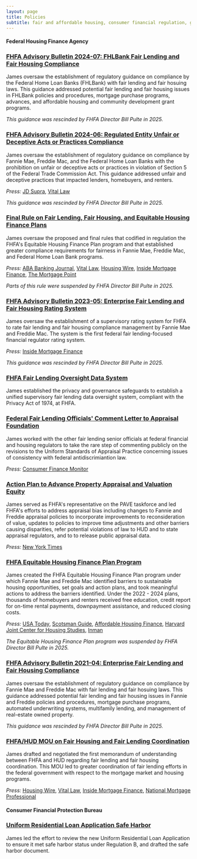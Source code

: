```yaml
---
layout: page
title: Policies
subtitle: fair and affordable housing, consumer financial regulation, government-sponsored enterprises, data and privacy
---
```


#### Federal Housing Finance Agency

### [FHFA Advisory Bulletin 2024-07: FHLBank Fair Lending and Fair Housing Compliance](https://web.archive.org/web/20250310220420/https://www.fhfa.gov/advisory-bulletin/ab-2024-07)
James oversaw the establishment of regulatory guidance on compliance by the Federal Home Loan Banks (FHLBank) with fair lending and fair hosuing laws. This guidance addressed potential fair lending and fair housing issues in FHLBank policies and procedures, mortgage purchase programs, advances, and affordable housing and community development grant programs. 

_This guidance was rescinded by FHFA Director Bill Pulte in 2025._

### [FHFA Advisory Bulletin 2024-06: Regulated Entity Unfair or Deceptive Acts or Practices Compliance](https://web.archive.org/web/20250310220422/https://www.fhfa.gov/advisory-bulletin/ab-2024-06)
James oversaw the establishment of regulatory guidance on compliance by Fannie Mae, Freddie Mac, and the Federal Home Loan Banks with the prohibition on unfair or deceptive acts or practices in violation of Section 5 of the Federal Trade Commission Act. This guidance addressed unfair and deceptive practices that impacted lenders, homebuyers, and renters. 

_Press:_ [JD Supra](https://www.jdsupra.com/legalnews/fhfa-releases-advisory-notice-on-udap-6998117/), [Vital Law](https://www.vitallaw.com/news/unfair-deceptive-abusive-acts-or-practices-fhfa-lays-out-guidance-for-compliance-with-rules-against-unfair-deceptive-practices/blw015867b1c8a8e54592b2220a5b1bbc100f?refURL=https%3A%2F%2Fwww.google.com%2F#.)  

_This guidance was rescinded by FHFA Director Bill Pulte in 2025._

### [Final Rule on Fair Lending, Fair Housing, and Equitable Housing Finance Plans](https://www.federalregister.gov/documents/2024/05/16/2024-09559/fair-lending-fair-housing-and-equitable-housing-finance-plans)
James oversaw the proposed and final rules that codified in regulation the FHFA's Equitable Housing Finance Plan program and that established greater compliance requirements for fairness in Fannie Mae, Freddie Mac, and Federal Home Loan Bank programs. 

_Press:_ [ABA Banking Journal](https://bankingjournal.aba.com/2024/04/fhfa-issues-fair-lending-final-rule/), [Vital Law](https://www.vitallaw.com/news/equal-credit-opportunity-fhfa-releases-its-final-rule-on-fair-lending-fair-housing/blw01537a8285331e4aaca0058030d0094b52?refURL=https%3A%2F%2Fwww.google.com%2F#.), [Housing Wire](https://www.housingwire.com/articles/fhfa-releases-fair-lending-final-rule/), [Inside Mortgage Finance](https://www.insidemortgagefinance.com/articles/230879-fhfa-final-rule-codifies-ehfps?v=preview), [The Mortgage Point](https://themortgagepoint.com/2024/04/29/fhfa-releases-its-fair-lending-final-rule/)  

_Parts of this rule were suspended by FHFA Director Bill Pulte in 2025._

### [FHFA Advisory Bulletin 2023-05: Enterprise Fair Lending and Fair Housing Rating System](https://web.archive.org/web/20250310220422/https://www.fhfa.gov/advisory-bulletin/ab-2023-05)
James oversaw the establishment of a supervisory rating system for FHFA to rate fair lending and fair housing compliance management by Fannie Mae and Freddie Mac. The system is the first federal fair lending-focused financial regulator rating system. 

_Press:_ [Inside Mortgage Finance](https://www.insidemortgagefinance.com/articles/229024-fhfa-to-rate-gses-fair-lending-activities?v=preview)  

_This guidance was rescinded by FHFA Director Bill Pulte in 2025._

### [FHFA Fair Lending Oversight Data System](https://www.federalregister.gov/documents/2022/05/20/2022-10798/privacy-act-of-1974-system-of-records)
James established the privacy and governance safeguards to establish a unified supervisory fair lending data oversight system, compliant with the Privacy Act of 1974, at FHFA.

### [Federal Fair Lending Officials' Comment Letter to Appraisal Foundation](https://files.consumerfinance.gov/f/documents/cfpb_appraisal-discrimination_federal-interagency_comment_letter_2022-02.pdf)
James worked with the other fair lending senior officials at federal financial and housing regulators to take the rare step of commenting publicly on the revisions to the Uniform Standards of Appraisal Practice concerning issues of consistency with federal antidiscrimiantion law.

_Press:_ [Consumer Finance Monitor](https://www.consumerfinancemonitor.com/2023/03/03/cfpb-and-other-federal-agencies-express-concerns-to-the-appraisal-foundation-regarding-draft-changes-to-the-uniform-standards-of-appraisal-practice/)

### [Action Plan to Advance Property Appraisal and Valuation Equity](https://archives.hud.gov/pave.hud.gov/PAVEActionPlan.pdf)
James served as FHFA's representative on the PAVE taskforce and led FHFA's efforts to address appraisal bias including changes to Fannie and Freddie appraisal policies to incorporate improvements to reconsideration of value, updates to policies to improve time adjustments and other barriers causing disparities, refer potential violations of law to HUD and to state appraisal regulators, and to to release public appraisal data.   

_Press:_ [New York Times](https://www.nytimes.com/2023/06/01/realestate/kamala-harris-home-appraisals-discrimination.html)

### [FHFA Equitable Housing Finance Plan Program](https://web.archive.org/web/20241218122632/https://www.fhfa.gov/programs/equitable-housing-finance)
James created the FHFA Equitable Housing Finance Plan program under which Fannie Mae and Freddie Mac identified barriers to sustainable housing opportunities, set goals and action plans, and took meaningful actions to address the barriers identified. Under the 2022 - 2024 plans, thousands of homebuyers and renters received free education, credit report for on-time rental payments, downpayment assistance, and reduced closing costs.  

_Press:_ [USA Today](https://www.usatoday.com/story/news/nation/2022/06/08/fannie-mae-freddie-mac-homebuying-mortgage-reforms/7482428001/), [Scotsman Guide](https://www.scotsmanguide.com/residential/equitable-housing-plans-aim-to-reverse-embarrassingly-low-numbers/), [Affordable Housing Finance](https://www.housingfinance.com/news/fannie-mae-freddie-mac-outline-steps-to-address-housing-inequalities_o), [Harvard Joint Center for Housing Studies](https://www.jchs.harvard.edu/blog/first-gse-equitable-housing-finance-plans-four-major-issues-watch), [Inman](https://www.jchs.harvard.edu/blog/first-gse-equitable-housing-finance-plans-four-major-issues-watch)   

_The Equitable Housing Finance Plan program was suspended by FHFA Director Bill Pulte in 2025._

### [FHFA Advisory Bulletin 2021-04: Enterprise Fair Lending and Fair Housing Compliance](https://web.archive.org/web/20250310220426/https://www.fhfa.gov/advisory-bulletin/ab-2021-04)
James oversaw the establishment of regulatory guidance on compliance by Fannie Mae and Freddie Mac with fair lending and fair hosuing laws. This guidance addressed potential fair lending and fair housing issues in Fannie and Freddie policies and procedures, mortgage purchase programs, automated underwriting systems, multifamily lending, and management of real-estate owned property.  

_This guidance was rescinded by FHFA Director Bill Pulte in 2025._

### [FHFA/HUD MOU on Fair Housing and Fair Lending Coordination](https://www.hud.gov/sites/dfiles/PA/documents/FHFA-HUD-MOU_8122021.pdf)
James drafted and negotiated the first memorandum of understanding between FHFA and HUD regarding fair lending and fair housing coordination. This MOU led to greater coordination of fair lending efforts in the federal government with respect to the mortgage market and housing programs.  

_Press:_ [Housing Wire](https://www.housingwire.com/articles/hud-and-fhfa-partner-to-advance-fair-lending-housing-enforcement/), [Vital Law](https://www.vitallaw.com/news/top-story-hud-fhfa-announce-partnership-to-improve-fair-housing-and-fair-lending-practices/blw01cd15535e7df2100097bf000d3a8abb4e02?refURL=https%3A%2F%2Fwww.google.com%2F#.), [Inside Mortgage Finance](https://www.insidemortgagefinance.com/articles/222249-fhfa-agrees-to-collaborate-with-hud-on-fair-housing-enforcement?v=preview), [National Mortgage Professional](https://nationalmortgageprofessional.com/news/hud-fhfa-collaborate-fair-housing-fair-lending-enforcement)

#### Consumer Financial Protection Bureau

### [Uniform Residential Loan Application Safe Harbor](https://www.federalregister.gov/documents/2017/11/24/2017-25434/final-redesigned-uniform-residential-loan-application-status-under-regulation-b)
James led the effort to review the new Uniform Residential Loan Application to ensure it met safe harbor status under Regulation B, and drafted the safe harbor document.
